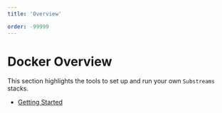```yaml
---
title: 'Overview'

order: -99999
---
```


# Docker Overview

This section highlights the tools to set up and run your own `Substreams` stacks.

- [Getting Started](./getting-started.md)